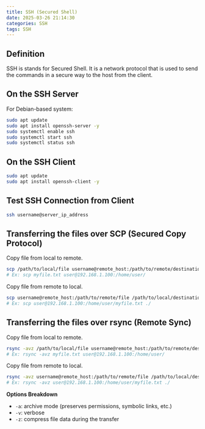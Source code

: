 ```yaml
---
title: SSH (Secured Shell)
date: 2025-03-26 21:14:30
categories: SSH
tags: SSH
---
```


## Definition

SSH is stands for Secured Shell. It is a network protocol that is used to send the commands in a secure way to the host from the client.



## On the SSH Server

For Debian-based system:

```bash
sudo apt update
sudo apt install openssh-server -y
sudo systemctl enable ssh
sudo systemctl start ssh
sudo systemctl status ssh
```



## On the SSH Client

```bash
sudo apt update
sudo apt install openssh-client -y
```



##  Test SSH Connection from Client

```bash
ssh username@server_ip_address
```



## Transferring the files over SCP (Secured Copy Protocol)

Copy file from local to remote.

```bash
scp /path/to/local/file username@remote_host:/path/to/remote/destination
# Ex: scp myfile.txt user@192.168.1.100:/home/user/
```

Copy file from remote to local.

```bash
scp username@remote_host:/path/to/remote/file /path/to/local/destination
# Ex: scp user@192.168.1.100:/home/user/myfile.txt ./
```



## Transferring the files over rsync (Remote Sync)

Copy file from local to remote.

```bash
rsync -avz /path/to/local/file username@remote_host:/path/to/remote/destination
# Ex: rsync -avz myfile.txt user@192.168.1.100:/home/user/
```

Copy file from remote to local.

```bash
rsync -avz username@remote_host:/path/to/remote/file /path/to/local/destination
# Ex: rsync -avz user@192.168.1.100:/home/user/myfile.txt ./
```

**Options Breakdown**

- `-a`: archive mode (preserves permissions, symbolic links, etc.)
- `-v`: verbose
- `-z`: compress file data during the transfer
